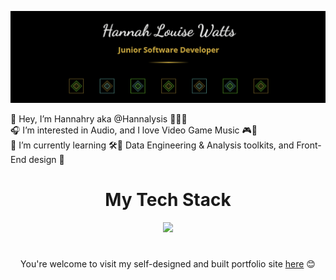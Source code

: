 ![Header](./updated-full-capture.PNG)

👋 Hey, I’m Hannahry aka @Hannalysis 👩‍💻💫 <br/>
🎧 I’m interested in Audio, and I love Video Game Music 🎮🎼 <br/>
🌱 I’m currently learning 🛠️🧮 Data Engineering & Analysis toolkits, and Front-End design 🎨 <br/>

<!---
Hannalysis/Hannalysis is a ✨ special ✨ repository because its `README.md` (this file) appears on your GitHub profile.
You can click the Preview link to take a look at your changes.
--->
  <h1 align= "center">My Tech Stack</h1>

<p align="center">
  <a href="https://skillicons.dev">
    <img src="https://skillicons.dev/icons?i=js,python,css,html,flask,postgres,vscode,ts,tailwind,react,nextjs,express,vitest,figma&perline=7" />
  </a>
</p>

<h1></h1>
<p align="center">
You're welcome to visit my self-designed and built portfolio site <a href ="https://www.hannalysis.co.uk">here</a> 😊
</p>
